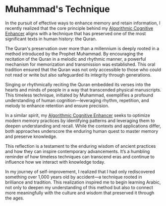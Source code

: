 # Muhammad's Technique

In the pursuit of effective ways to enhance memory and retain information, I recently realized that the core principle behind my [Algorithmic Cognitive Enhancer](https://spirit-riddle.com/blog/memory-algorithmic-cognitive-enhancer/) aligns with a technique that has preserved one of the most significant texts in human history: the Quran.

The Quran's preservation over more than a millennium is deeply rooted in a method introduced by the Prophet Muhammad. By encouraging the recitation of the Quran in a melodic and rhythmic manner, a powerful mechanism for memorization and transmission was established. This oral tradition ensured that the Quran was not only accessible to those who could not read or write but also safeguarded its integrity through generations.

Singing or rhythmically reciting the Quran embedded its verses into the hearts and minds of people in a way that transcended physical manuscripts. This timeless technique, initiated by Muhammad, exemplifies a profound understanding of human cognition—leveraging rhythm, repetition, and melody to enhance retention and ensure precision.

In a similar spirit, my [Algorithmic Cognitive Enhancer](https://spirit-riddle.com/blog/memory-algorithmic-cognitive-enhancer/) seeks to optimize modern memory practices by identifying patterns and leveraging them to deepen understanding and recall. While the contexts and applications differ, both approaches underscore the enduring human quest to master memory and preserve knowledge.

This reflection is a testament to the enduring wisdom of ancient practices and how they can inspire contemporary advancements. It’s a humbling reminder of how timeless techniques can transcend eras and continue to influence how we interact with knowledge today.

In my journey of self-improvement, I realized that I had only rediscovered something over 1,000 years old by accident—a technique rooted in brilliance and tradition. This realization inspired me to begin learning Arabic, not only to deepen my understanding of this method but also to connect more meaningfully with the culture and wisdom that preserved it through the ages.
